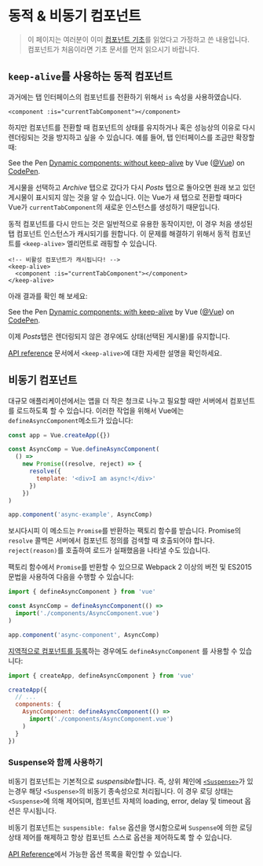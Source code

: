 # 동적 & 비동기 컴포넌트

> 이 페이지는 여러분이 이미 [컴포넌트 기초](component-basics.md)를 읽었다고 가정하고 쓴 내용입니다. 컴포넌트가 처음이라면 기초 문서를 먼저 읽으시기 바랍니다.

## `keep-alive`를 사용하는 동적 컴포넌트

과거에는 탭 인터페이스의 컴포넌트를 전환하기 위해서 `is` 속성을 사용하였습니다.

```vue-html
<component :is="currentTabComponent"></component>
```

하지만 컴포넌트를 전환할 때 컴포넌트의 상태를 유지하거나 혹은 성능상의 이유로 다시 렌더링되는 것을 방지하고 싶을 수 있습니다. 예를 들어, 탭 인터페이스를 조금만 확장할 때:

See the Pen <a href="https://codepen.io/team/Vue/pen/jOPjZOe">   Dynamic components: without keep-alive</a> by Vue (<a href="https://codepen.io/Vue">@Vue</a>)   on <a href="https://codepen.io">CodePen</a>.

게시물을 선택하고 *Archive* 탭으로 갔다가 다시 *Posts* 탭으로 돌아오면 원래 보고 있던 게시물이 표시되지 않는 것을 알 수 있습니다. 이는 Vue가 새 탭으로 전환할 때마다 Vue가 `currentTabComponent`의 새로운 인스턴스를 생성하기 때문입니다.

동적 컴포넌트를 다시 만드는 것은 일반적으로 유용한 동작이지만, 이 경우 처음 생성된 탭 컴포넌트 인스턴스가 캐시되기를 원합니다. 이 문제를 해결하기 위해서 동적 컴포넌트를 `<keep-alive>` 엘리먼트로 래핑할 수 있습니다.

```vue-html
<!-- 비활성 컴포넌트가 캐시됩니다! -->
<keep-alive>
  <component :is="currentTabComponent"></component>
</keep-alive>
```

아래 결과를 확인 해 보세요:

See the Pen <a href="https://codepen.io/team/Vue/pen/VwLJQvP">   Dynamic components: with keep-alive</a> by Vue (<a href="https://codepen.io/Vue">@Vue</a>)   on <a href="https://codepen.io">CodePen</a>.

이제 *Posts*탭은 렌더링되지 않은 경우에도 상태(선택된 게시물)를 유지합니다.

[API reference](../api/built-in-components.html#keep-alive) 문서에서 `<keep-alive>`에 대한 자세한 설명을 확인하세요.

## 비동기 컴포넌트

대규모 애플리케이션에서는 앱을 더 작은 청크로 나누고 필요할 때만 서버에서 컴포넌트를 로드하도록 할 수 있습니다. 이러한 작업을 위해서 Vue에는 `defineAsyncComponent`메소드가 있습니다:

```js
const app = Vue.createApp({})

const AsyncComp = Vue.defineAsyncComponent(
  () =>
    new Promise((resolve, reject) => {
      resolve({
        template: '<div>I am async!</div>'
      })
    })
)

app.component('async-example', AsyncComp)
```

보시다시피 이 메소드는 `Promise`를 반환하는 팩토리 함수를 받습니다. Promise의 `resolve` 콜백은 서버에서 컴포넌트 정의를 검색할 때 호출되어야 합니다. `reject(reason)`를 호출하여 로드가 실패했음을 나타낼 수도 있습니다.

팩토리 함수에서 `Promise`를 반환할 수 있으므로 Webpack 2 이상의 버전 및 ES2015 문법을 사용하여 다음을 수행할 수 있습니다:

```js
import { defineAsyncComponent } from 'vue'

const AsyncComp = defineAsyncComponent(() =>
  import('./components/AsyncComponent.vue')
)

app.component('async-component', AsyncComp)
```

[지역적으로 컴포넌트를 등록](component-registration.html#local-registration)하는 경우에도 `defineAsyncComponent` 를 사용할 수 있습니다:

```js
import { createApp, defineAsyncComponent } from 'vue'

createApp({
  // ...
  components: {
    AsyncComponent: defineAsyncComponent(() =>
      import('./components/AsyncComponent.vue')
    )
  }
})
```

### Suspense와 함께 사용하기

비동기 컴포넌트는 기본적으로 *suspensible*합니다. 즉, 상위 체인에 [`<Suspense>`](TODO)가 있는경우 해당 `<Suspense>`의 비동기 종속성으로 처리됩니다. 이 경우 로딩 상태는 `<Suspense>`에 의해 제어되며, 컴포넌트 자체의 loading, error, delay 및 timeout 옵션은 무시됩니다.

비동기 컴포넌트는 `suspensible: false` 옵션을 명시함으로써 `Suspense`에 의한 로딩 상태 제어를 해제하고 항상 컴포넌트 스스로 옵션을 제어하도록 할 수 있습니다.

[API Reference](../api/global-api.html#arguments-4)에서 가능한 옵션 목록을 확인할 수 있습니다.
